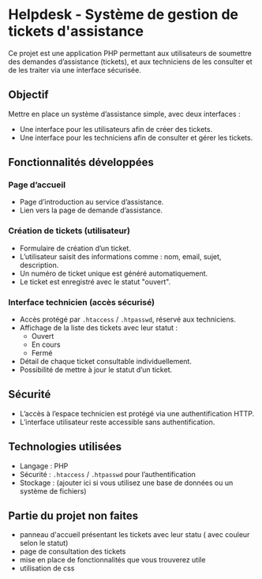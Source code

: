 # Helpdesk - Système de gestion de tickets d'assistance

Ce projet est une application PHP permettant aux utilisateurs de soumettre des demandes d’assistance (tickets), et aux techniciens de les consulter et de les traiter via une interface sécurisée.

## Objectif

Mettre en place un système d’assistance simple, avec deux interfaces :
- Une interface pour les utilisateurs afin de créer des tickets.
- Une interface pour les techniciens afin de consulter et gérer les tickets.

## Fonctionnalités développées

### Page d’accueil
- Page d’introduction au service d’assistance.
- Lien vers la page de demande d’assistance.

### Création de tickets (utilisateur)
- Formulaire de création d’un ticket.
- L’utilisateur saisit des informations comme : nom, email, sujet, description.
- Un numéro de ticket unique est généré automatiquement.
- Le ticket est enregistré avec le statut "ouvert".

### Interface technicien (accès sécurisé)
- Accès protégé par `.htaccess` / `.htpasswd`, réservé aux techniciens.
- Affichage de la liste des tickets avec leur statut :
  - Ouvert
  - En cours
  - Fermé
- Détail de chaque ticket consultable individuellement.
- Possibilité de mettre à jour le statut d’un ticket.

## Sécurité

- L’accès à l’espace technicien est protégé via une authentification HTTP.
- L’interface utilisateur reste accessible sans authentification.

## Technologies utilisées

- Langage : PHP
- Sécurité : `.htaccess` / `.htpasswd` pour l’authentification
- Stockage : (ajouter ici si vous utilisez une base de données ou un système de fichiers)

## Partie du projet non faites 
- panneau d'accueil présentant les tickets avec leur statu ( avec couleur selon le statut)
- page de consultation des tickets
- mise en place de fonctionnalités que vous trouverez utile
- utilisation de css